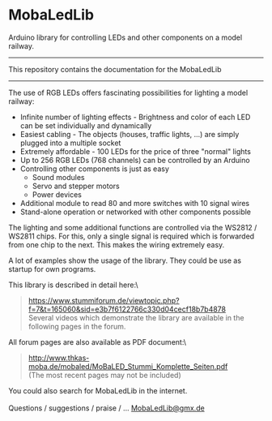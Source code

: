# MobaLedLib
Arduino library for controlling LEDs and other components on a model railway.

*****************************************************************
  This repository contains the documentation for the MobaLedLib
*****************************************************************

The use of RGB LEDs offers fascinating possibilities for lighting a model railway:
- Infinite number of lighting effects - Brightness and color of each LED can be
  set individually and dynamically
- Easiest cabling - The objects (houses, traffic lights, ...) are simply plugged
  into a multiple socket
- Extremely affordable - 100 LEDs for the price of three "normal" lights
- Up to 256 RGB LEDs (768 channels) can be controlled by an Arduino
- Controlling other components is just as easy
  - Sound modules
  - Servo and stepper motors
  - Power devices
- Additional module to read 80 and more switches with 10 signal wires
- Stand-alone operation or networked with other components possible

The lighting and some additional functions are controlled via the WS2812 / WS2811 chips.
For this, only a single signal is required which is forwarded from one chip to the next.
This makes the wiring extremely easy.

A lot of examples show the usage of the library. They could be use as startup for own programs.


This library is described in detail here:\
> https://www.stummiforum.de/viewtopic.php?f=7&t=165060&sid=e3b7f6122766c330d04cecf18b7b4878 \
Several videos which demonstrate the library are available in the following pages in the forum.


All forum pages are also available as PDF document:\
> http://www.thkas-moba.de/mobaled/MoBaLED_Stummi_Komplette_Seiten.pdf \
(The most recent pages may not be included)

You could also search for MobaLedLib in the internet.
\
\
Questions / suggestions / praise / ...
  MobaLedLib@gmx.de

